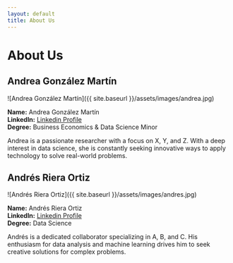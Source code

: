 ```yaml
---
layout: default
title: About Us
---
```


# About Us

## Andrea González Martín

![Andrea González Martín]({{ site.baseurl }}/assets/images/andrea.jpg)

**Name:** Andrea González Martín  
**LinkedIn:** [Linkedin Profile](https://www.linkedin.com/in/andrea-gonzalezmartin/])  
**Degree:** Business Economics & Data Science Minor

Andrea is a passionate researcher with a focus on X, Y, and Z. With a deep interest in data science, she is constantly seeking innovative ways to apply technology to solve real-world problems.

## Andrés Riera Ortiz

![Andrés Riera Ortiz]({{ site.baseurl }}/assets/images/andres.jpg)

**Name:** Andrés Riera Ortiz  
**LinkedIn:** [Linkedin Profile](https://www.linkedin.com/in/andres-riera-ortiz-parraga-099504269/)   
**Degree:** Data Science

Andrés is a dedicated collaborator specializing in A, B, and C. His enthusiasm for data analysis and machine learning drives him to seek creative solutions for complex problems.
